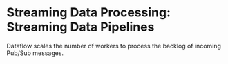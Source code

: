 # Streaming Data Processing: Streaming Data Pipelines

Dataflow scales the number of workers to process the backlog of incoming Pub/Sub messages.

